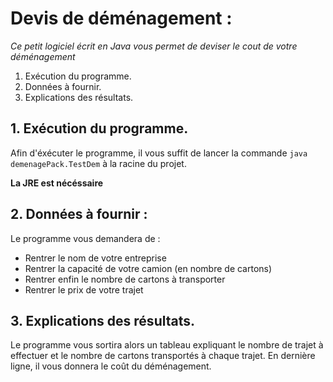 # Devis de déménagement :

*Ce petit logiciel écrit en Java vous permet de deviser le cout de votre déménagement*

1. Exécution du programme.
2. Données à fournir.
3. Explications des résultats.


## 1.  Exécution du programme.


Afin d'éxécuter le programme, il vous suffit de lancer la commande `java demenagePack.TestDem` à la racine du projet.

**La JRE est nécéssaire**

## 2.  Données à fournir :

Le programme vous demandera de : 

- Rentrer le nom de votre entreprise
- Rentrer la capacité de votre camion (en nombre de cartons)
- Rentrer enfin le nombre de cartons à transporter
- Rentrer le prix de votre trajet

## 3.  Explications des résultats.

Le programme vous sortira alors un tableau expliquant le nombre de trajet à effectuer et le nombre de cartons transportés à chaque trajet.
En dernière ligne, il vous donnera le coût du déménagement.
